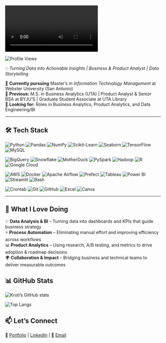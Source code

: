![👋 Hi, I’m Kruti Ray](https://github.com/kruti95/README.md/blob/main/Gradient%20Colorful%20Minimalist%20Coming%20%20Soon%20Banner.mp4)

![Profile Views](https://komarev.com/ghpvc/?username=kruti95&color=blue)

💡 *Turning Data into Actionable Insights | Business & Product Analyst | Data Storytelling*  

🔹 **Currently pursuing** Master’s in *Information Technology Management* at Webster University (San Antonio)  
🔹 **Previous:** M.S. in Business Analytics (UTA) | Product Analyst & Senior BSA at BYJU’S | Graduate Student Associate at UTA Library  
🔹 **Looking for:** Roles in Business Analytics, Product Analytics, and Data Engineering/BI  

---

## 🛠️ Tech Stack  

![Python](https://img.shields.io/badge/Python-3776AB?style=for-the-badge&logo=python&logoColor=white)
![Pandas](https://img.shields.io/badge/Pandas-150458?style=for-the-badge&logo=pandas&logoColor=white)
![NumPy](https://img.shields.io/badge/Numpy-013243?style=for-the-badge&logo=numpy&logoColor=white)
![Scikit-Learn](https://img.shields.io/badge/Scikit--Learn-F7931E?style=for-the-badge&logo=scikitlearn&logoColor=white)
![Seaborn](https://img.shields.io/badge/Seaborn-0099CC?style=for-the-badge&logoColor=white)
![TensorFlow](https://img.shields.io/badge/TensorFlow-FF6F00?style=for-the-badge&logo=tensorflow&logoColor=white)
![MySQL](https://img.shields.io/badge/MySQL-4479A1?style=for-the-badge&logo=mysql&logoColor=white)

![BigQuery](https://img.shields.io/badge/BigQuery-669DF6?style=for-the-badge&logo=googlebigquery&logoColor=white)
![Snowflake](https://img.shields.io/badge/Snowflake-29B5E8?style=for-the-badge&logo=snowflake&logoColor=white)
![MotherDuck](https://img.shields.io/badge/MotherDuck-FF4F8B?style=for-the-badge&logoColor=white)
![PySpark](https://img.shields.io/badge/PySpark-E25A1C?style=for-the-badge&logo=apachespark&logoColor=white)
![Hadoop](https://img.shields.io/badge/Hadoop-FFCA28?style=for-the-badge&logo=apachehadoop&logoColor=black)
![R](https://img.shields.io/badge/R-276DC3?style=for-the-badge&logo=r&logoColor=white)
![Google Cloud](https://img.shields.io/badge/GoogleCloud-4285F4?style=for-the-badge&logo=googlecloud&logoColor=white)

![AWS](https://img.shields.io/badge/AWS-232F3E?style=for-the-badge&logo=amazonaws&logoColor=white)
![Docker](https://img.shields.io/badge/Docker-2496ED?style=for-the-badge&logo=docker&logoColor=white)
![Apache Airflow](https://img.shields.io/badge/Apache%20Airflow-017CEE?style=for-the-badge&logo=apacheairflow&logoColor=white)
![Prefect](https://img.shields.io/badge/Prefect-000000?style=for-the-badge&logo=prefect&logoColor=white)
![Tableau](https://img.shields.io/badge/Tableau-E97627?style=for-the-badge&logo=tableau&logoColor=white)
![Power BI](https://img.shields.io/badge/Power%20BI-F2C811?style=for-the-badge&logo=powerbi&logoColor=black)
![Streamlit](https://img.shields.io/badge/Streamlit-FF4B4B?style=for-the-badge&logo=streamlit&logoColor=white)
![Bash](https://img.shields.io/badge/Bash-121011?style=for-the-badge&logo=gnu-bash&logoColor=white)

![Crontab](https://img.shields.io/badge/Crontab-4A90E2?style=for-the-badge&logo=linux&logoColor=white)
![Git](https://img.shields.io/badge/Git-F05032?style=for-the-badge&logo=git&logoColor=white)
![GitHub](https://img.shields.io/badge/GitHub-181717?style=for-the-badge&logo=github&logoColor=white)
![Excel](https://img.shields.io/badge/Excel-217346?style=for-the-badge&logo=microsoft-excel&logoColor=white)
![Canva](https://img.shields.io/badge/Canva-00C4CC?style=for-the-badge&logo=canva&logoColor=white)


---

## 💙 What I Love Doing  
✨ **Data Analysis & BI** – Turning data into dashboards and KPIs that guide business strategy  
⚡ **Process Automation** – Eliminating manual effort and improving efficiency across workflows  
📊 **Product Analytics** – Using research, A/B testing, and metrics to drive adoption & roadmap decisions  
🌍 **Collaboration & Impact** – Bridging business and technical teams to deliver measurable outcomes  


## 📊 GitHub Stats  
![Kruti’s GitHub stats](https://github-readme-stats.vercel.app/api?username=kruti95&show_icons=true&theme=tokyonight)     

![Top Langs](https://github-readme-stats.vercel.app/api/top-langs/?username=kruti95&layout=compact&theme=tokyonight)

## 📫 Let’s Connect  
🔗 [Portfolio](https://kruti95.github.io/) | [LinkedIn](https://www.linkedin.com/in/kruti-ray-60116910a/) | 📧 [Email](mailto:raykruti08@gmail.com)  

